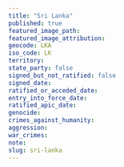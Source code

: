 ```yaml
---
title: "Sri Lanka"
published: true
featured_image_path:
featured_image_attribution:
geocode: LKA
iso_code: LK
territory:
state_party: false
signed_but_not_ratified: false
signed_date:
ratified_or_acceded_date:
entry_into_force_date:
ratified_apic_date:
genocide:
crimes_against_humanity:
aggression:
war_crimes:
note:
slug: sri-lanka
---
```

